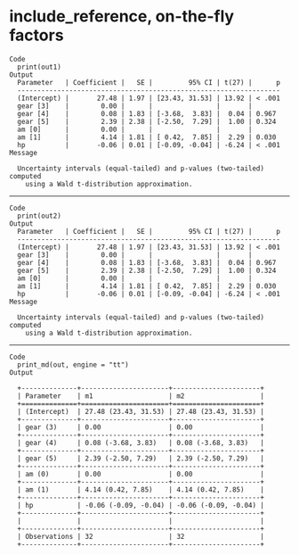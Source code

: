 # include_reference, on-the-fly factors

    Code
      print(out1)
    Output
      Parameter   | Coefficient |   SE |         95% CI | t(27) |      p
      ------------------------------------------------------------------
      (Intercept) |       27.48 | 1.97 | [23.43, 31.53] | 13.92 | < .001
      gear [3]    |        0.00 |      |                |       |       
      gear [4]    |        0.08 | 1.83 | [-3.68,  3.83] |  0.04 | 0.967 
      gear [5]    |        2.39 | 2.38 | [-2.50,  7.29] |  1.00 | 0.324 
      am [0]      |        0.00 |      |                |       |       
      am [1]      |        4.14 | 1.81 | [ 0.42,  7.85] |  2.29 | 0.030 
      hp          |       -0.06 | 0.01 | [-0.09, -0.04] | -6.24 | < .001
    Message
      
      Uncertainty intervals (equal-tailed) and p-values (two-tailed) computed
        using a Wald t-distribution approximation.

---

    Code
      print(out2)
    Output
      Parameter   | Coefficient |   SE |         95% CI | t(27) |      p
      ------------------------------------------------------------------
      (Intercept) |       27.48 | 1.97 | [23.43, 31.53] | 13.92 | < .001
      gear [3]    |        0.00 |      |                |       |       
      gear [4]    |        0.08 | 1.83 | [-3.68,  3.83] |  0.04 | 0.967 
      gear [5]    |        2.39 | 2.38 | [-2.50,  7.29] |  1.00 | 0.324 
      am [0]      |        0.00 |      |                |       |       
      am [1]      |        4.14 | 1.81 | [ 0.42,  7.85] |  2.29 | 0.030 
      hp          |       -0.06 | 0.01 | [-0.09, -0.04] | -6.24 | < .001
    Message
      
      Uncertainty intervals (equal-tailed) and p-values (two-tailed) computed
        using a Wald t-distribution approximation.

---

    Code
      print_md(out, engine = "tt")
    Output
      
      +--------------+----------------------+----------------------+
      | Parameter    | m1                   | m2                   |
      +==============+======================+======================+
      | (Intercept)  | 27.48 (23.43, 31.53) | 27.48 (23.43, 31.53) |
      +--------------+----------------------+----------------------+
      | gear (3)     | 0.00                 | 0.00                 |
      +--------------+----------------------+----------------------+
      | gear (4)     | 0.08 (-3.68, 3.83)   | 0.08 (-3.68, 3.83)   |
      +--------------+----------------------+----------------------+
      | gear (5)     | 2.39 (-2.50, 7.29)   | 2.39 (-2.50, 7.29)   |
      +--------------+----------------------+----------------------+
      | am (0)       | 0.00                 | 0.00                 |
      +--------------+----------------------+----------------------+
      | am (1)       | 4.14 (0.42, 7.85)    | 4.14 (0.42, 7.85)    |
      +--------------+----------------------+----------------------+
      | hp           | -0.06 (-0.09, -0.04) | -0.06 (-0.09, -0.04) |
      +--------------+----------------------+----------------------+
      |              |                      |                      |
      +--------------+----------------------+----------------------+
      | Observations | 32                   | 32                   |
      +--------------+----------------------+----------------------+ 

